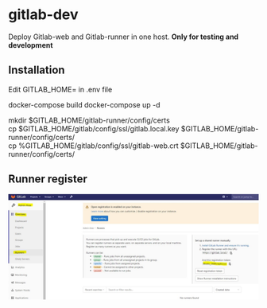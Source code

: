 # gitlab-dev
Deploy Gitlab-web and Gitlab-runner in one host. **Only for testing and development**


## Installation

Edit GITLAB_HOME=<path to gitlab> in .env file
  
docker-compose build
docker-compose up -d

mkdir $GITLAB_HOME/gitlab-runner/config/certs  
cp $GITLAB_HOME/gitlab/config/ssl/gitlab.local.key $GITLAB_HOME/gitlab-runner/config/certs/  
cp %GITLAB_HOME/gitlab/config/ssl/gitlab-web.crt $GITLAB_HOME/gitlab-runner/config/certs/  

## Runner register  

![image](./uploads/runner.jpg)
